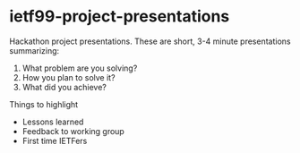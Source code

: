 # ietf99-project-presentations
Hackathon project presentations. These are short, 3-4 minute presentations summarizing:
1) What problem are you solving?
2) How you plan to solve it?
3) What did you achieve?

Things to highlight 
- Lessons learned
- Feedback to working group
- First time IETFers

